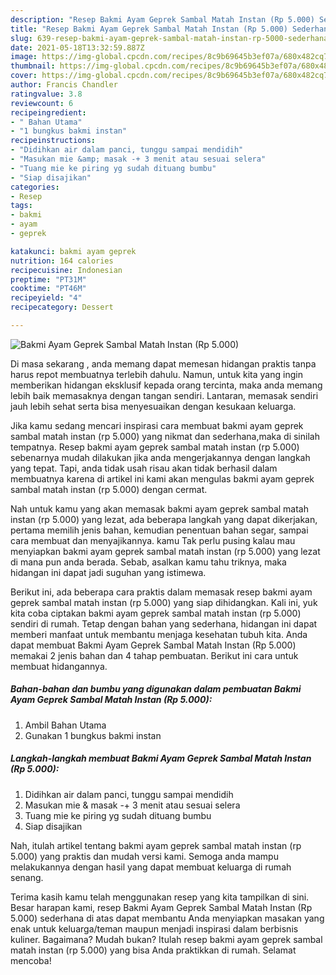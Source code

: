 ```yaml
---
description: "Resep Bakmi Ayam Geprek Sambal Matah Instan (Rp 5.000) Sederhana dan Mudah Dibuat"
title: "Resep Bakmi Ayam Geprek Sambal Matah Instan (Rp 5.000) Sederhana dan Mudah Dibuat"
slug: 639-resep-bakmi-ayam-geprek-sambal-matah-instan-rp-5000-sederhana-dan-mudah-dibuat
date: 2021-05-18T13:32:59.887Z
image: https://img-global.cpcdn.com/recipes/8c9b69645b3ef07a/680x482cq70/bakmi-ayam-geprek-sambal-matah-instan-rp-5000-foto-resep-utama.jpg
thumbnail: https://img-global.cpcdn.com/recipes/8c9b69645b3ef07a/680x482cq70/bakmi-ayam-geprek-sambal-matah-instan-rp-5000-foto-resep-utama.jpg
cover: https://img-global.cpcdn.com/recipes/8c9b69645b3ef07a/680x482cq70/bakmi-ayam-geprek-sambal-matah-instan-rp-5000-foto-resep-utama.jpg
author: Francis Chandler
ratingvalue: 3.8
reviewcount: 6
recipeingredient:
- " Bahan Utama"
- "1 bungkus bakmi instan"
recipeinstructions:
- "Didihkan air dalam panci, tunggu sampai mendidih"
- "Masukan mie &amp; masak -+ 3 menit atau sesuai selera"
- "Tuang mie ke piring yg sudah dituang bumbu"
- "Siap disajikan"
categories:
- Resep
tags:
- bakmi
- ayam
- geprek

katakunci: bakmi ayam geprek 
nutrition: 164 calories
recipecuisine: Indonesian
preptime: "PT31M"
cooktime: "PT46M"
recipeyield: "4"
recipecategory: Dessert

---
```



![Bakmi Ayam Geprek Sambal Matah Instan (Rp 5.000)](https://img-global.cpcdn.com/recipes/8c9b69645b3ef07a/680x482cq70/bakmi-ayam-geprek-sambal-matah-instan-rp-5000-foto-resep-utama.jpg)

Di masa  sekarang , anda memang dapat memesan hidangan praktis tanpa harus repot membuatnya terlebih dahulu. Namun, untuk kita yang ingin memberikan hidangan eksklusif kepada orang tercinta, maka anda memang lebih baik memasaknya dengan tangan sendiri. Lantaran, memasak sendiri jauh lebih sehat serta bisa menyesuaikan dengan kesukaan keluarga.

Jika kamu sedang mencari inspirasi cara membuat bakmi ayam geprek sambal matah instan (rp 5.000) yang nikmat dan sederhana,maka di sinilah tempatnya. Resep bakmi ayam geprek sambal matah instan (rp 5.000)  sebenarnya mudah dilakukan jika anda mengerjakannya dengan langkah yang tepat. Tapi, anda tidak usah risau akan tidak berhasil dalam membuatnya 
karena di artikel ini kami akan mengulas bakmi ayam geprek sambal matah instan (rp 5.000) dengan cermat.  



Nah untuk kamu yang akan memasak bakmi ayam geprek sambal matah instan (rp 5.000) yang lezat, ada beberapa langkah yang dapat dikerjakan, pertama memilih jenis bahan, kemudian penentuan bahan segar, sampai cara membuat dan menyajikannya. kamu Tak perlu pusing kalau mau menyiapkan bakmi ayam geprek sambal matah instan (rp 5.000) yang lezat di mana pun anda berada. Sebab, asalkan kamu  tahu triknya, maka hidangan ini dapat jadi suguhan yang istimewa.

Berikut ini, ada beberapa cara praktis  dalam memasak resep bakmi ayam geprek sambal matah instan (rp 5.000) yang siap dihidangkan. Kali ini, yuk kita coba ciptakan bakmi ayam geprek sambal matah instan (rp 5.000) sendiri di rumah. Tetap dengan bahan yang sederhana, hidangan ini dapat memberi manfaat untuk membantu menjaga kesehatan tubuh kita. Anda dapat membuat Bakmi Ayam Geprek Sambal Matah Instan (Rp 5.000) memakai 2 jenis bahan dan 4 tahap pembuatan. Berikut ini cara untuk membuat hidangannya.

<!--inarticleads1-->

##### Bahan-bahan dan bumbu yang digunakan dalam pembuatan Bakmi Ayam Geprek Sambal Matah Instan (Rp 5.000):

1. Ambil  Bahan Utama
1. Gunakan 1 bungkus bakmi instan




<!--inarticleads2-->

##### Langkah-langkah membuat Bakmi Ayam Geprek Sambal Matah Instan (Rp 5.000):

1. Didihkan air dalam panci, tunggu sampai mendidih
1. Masukan mie &amp; masak -+ 3 menit atau sesuai selera
1. Tuang mie ke piring yg sudah dituang bumbu
1. Siap disajikan




Nah, itulah artikel tentang  bakmi ayam geprek sambal matah instan (rp 5.000)  yang praktis dan mudah versi kami. Semoga anda mampu melakukannya dengan hasil yang dapat membuat keluarga di rumah senang. 

Terima kasih kamu telah menggunakan resep yang kita tampilkan di sini. Besar harapan kami, resep  Bakmi Ayam Geprek Sambal Matah Instan (Rp 5.000) sederhana di atas dapat membantu Anda menyiapkan masakan yang enak untuk keluarga/teman maupun menjadi inspirasi dalam berbisnis kuliner. Bagaimana? Mudah bukan? Itulah resep bakmi ayam geprek sambal matah instan (rp 5.000) yang bisa Anda praktikkan di rumah. Selamat mencoba!

